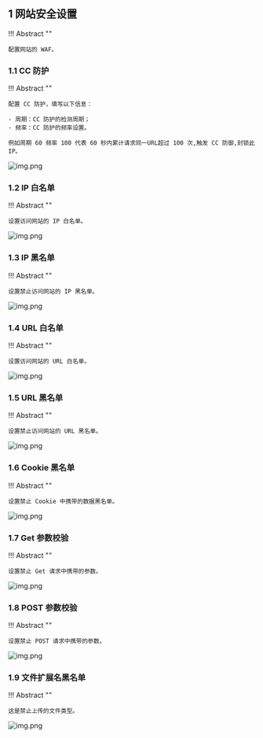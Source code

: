 ## 1 网站安全设置
!!! Abstract ""

    配置网站的 WAF。 

### 1.1 CC 防护

!!! Abstract ""

    配置 CC 防护，填写以下信息：

    - 周期：CC 防护的检测周期；
    - 频率：CC 防护的频率设置。

    例如周期 60 频率 100 代表 60 秒内累计请求同一URL超过 100 次,触发 CC 防御,封锁此 IP。
    

![img.png](../../img/websites/waf_cc.png)

### 1.2 IP 白名单

!!! Abstract ""

    设置访问网站的 IP 白名单。

![img.png](../../img/websites/ip_white.png)

### 1.3 IP 黑名单

!!! Abstract ""

    设置禁止访问网站的 IP 黑名单。

![img.png](../../img/websites/ip_black.png)

### 1.4 URL 白名单

!!! Abstract ""

    设置访问网站的 URL 白名单。

![img.png](../../img/websites/url_white.png)

### 1.5 URL 黑名单

!!! Abstract ""

    设置禁止访问网站的 URL 黑名单。

![img.png](../../img/websites/url_black.png)

### 1.6 Cookie 黑名单

!!! Abstract ""

    设置禁止 Cookie 中携带的数据黑名单。

![img.png](../../img/websites/cookie_black.png)

### 1.7 Get 参数校验

!!! Abstract ""
    
    设置禁止 Get 请求中携带的参数。

![img.png](../../img/websites/get_check.png)

### 1.8 POST 参数校验

!!! Abstract ""

    设置禁止 POST 请求中携带的参数。

![img.png](../../img/websites/post_check.png)


### 1.9 文件扩展名黑名单

!!! Abstract ""
    
    这是禁止上传的文件类型。

![img.png](../../img/websites/ext_block.png)